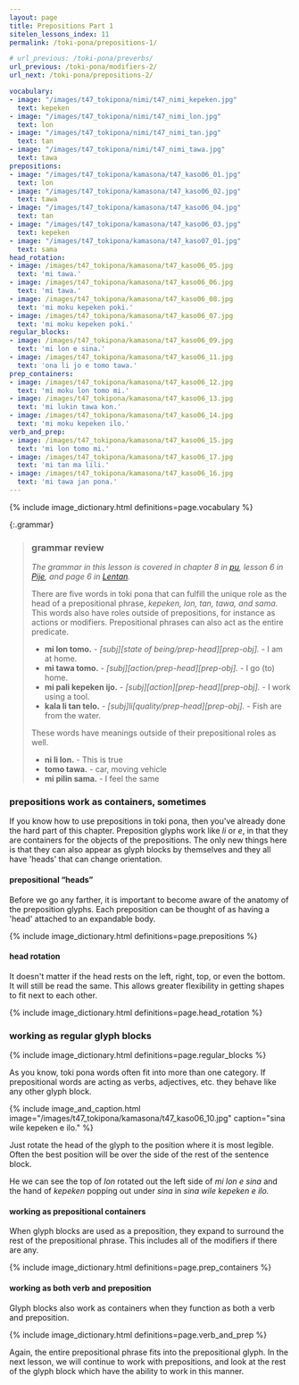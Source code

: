 ```yaml
---
layout: page
title: Prepositions Part 1
sitelen_lessons_index: 11
permalink: /toki-pona/prepositions-1/

# url_previous: /toki-pona/preverbs/
url_previous: /toki-pona/modifiers-2/
url_next: /toki-pona/prepositions-2/

vocabulary:
- image: "/images/t47_tokipona/nimi/t47_nimi_kepeken.jpg"
  text: kepeken
- image: "/images/t47_tokipona/nimi/t47_nimi_lon.jpg"
  text: lon
- image: "/images/t47_tokipona/nimi/t47_nimi_tan.jpg"
  text: tan
- image: "/images/t47_tokipona/nimi/t47_nimi_tawa.jpg"
  text: tawa
prepositions:
- image: "/images/t47_tokipona/kamasona/t47_kaso06_01.jpg"
  text: lon
- image: "/images/t47_tokipona/kamasona/t47_kaso06_02.jpg"
  text: tawa
- image: "/images/t47_tokipona/kamasona/t47_kaso06_04.jpg"
  text: tan
- image: "/images/t47_tokipona/kamasona/t47_kaso06_03.jpg"
  text: kepeken
- image: "/images/t47_tokipona/kamasona/t47_kaso07_01.jpg"
  text: sama
head_rotation:
- image: /images/t47_tokipona/kamasona/t47_kaso06_05.jpg
  text: 'mi tawa.'
- image: /images/t47_tokipona/kamasona/t47_kaso06_06.jpg
  text: 'mi tawa.'
- image: /images/t47_tokipona/kamasona/t47_kaso06_08.jpg
  text: 'mi moku kepeken poki.'
- image: /images/t47_tokipona/kamasona/t47_kaso06_07.jpg
  text: 'mi moku kepeken poki.'
regular_blocks:
- image: /images/t47_tokipona/kamasona/t47_kaso06_09.jpg
  text: 'mi lon e sina.'
- image: /images/t47_tokipona/kamasona/t47_kaso06_11.jpg
  text: 'ona li jo e tomo tawa.'
prep_containers:
- image: /images/t47_tokipona/kamasona/t47_kaso06_12.jpg
  text: 'mi moku lon tomo mi.'
- image: /images/t47_tokipona/kamasona/t47_kaso06_13.jpg
  text: 'mi lukin tawa kon.'
- image: /images/t47_tokipona/kamasona/t47_kaso06_14.jpg
  text: 'mi moku kepeken ilo.'
verb_and_prep:
- image: /images/t47_tokipona/kamasona/t47_kaso06_15.jpg
  text: 'mi lon tomo mi.'
- image: /images/t47_tokipona/kamasona/t47_kaso06_17.jpg
  text: 'mi tan ma lili.'
- image: /images/t47_tokipona/kamasona/t47_kaso06_16.jpg
  text: 'mi tawa jan pona.'
---
```


{% include image_dictionary.html definitions=page.vocabulary %}

{:.grammar}
>### grammar review
>
>_The grammar in this lesson is covered in chapter 8 in [pu](https://www.amazon.com/dp/B012M1RLXS), lesson 6 in [Pije](https://en.wikibooks.org/wiki/Updated_jan_Pije%27s_lessons), and page 6 in [Lentan](https://devurandom.xyz/tokipona/)._
>
> There are five words in toki pona that can fulfill the unique role as the head of a prepositional phrase, _kepeken, lon, tan, tawa, and sama._ This words also have roles outside of prepositions, for instance as actions or modifiers. Prepositional phrases can also act as the entire predicate.
>
>* __mi lon tomo.__ - _[subj][state of being/prep-head][prep-obj]._ - I am at home.
>* __mi tawa tomo.__ - _[subj][action/prep-head][prep-obj]._ - I go (to) home.
>* __mi pali kepeken ijo.__ - _[subj][action][prep-head][prep-obj]._ - I work using a tool.
>* __kala li tan telo.__ - _[subj]li[quality/prep-head][prep-obj]._ - Fish are from the water.
>
>These words have meanings outside of their prepositional roles as well.
>
>* __ni li lon.__ - This is true
>* __tomo tawa.__ - car, moving vehicle
>* __mi pilin sama.__ - I feel the same

### prepositions work as containers, sometimes

If you know how to use prepositions in toki pona, then you've already done the hard part of this chapter. Preposition glyphs work like _li_ or _e_, in that they are containers for the objects of the prepositions. The only new things here is that they can also appear as glyph blocks by themselves and they all have 'heads' that can change orientation.

#### prepositional “heads”

Before we go any farther, it is important to become aware of the anatomy of the preposition glyphs. Each preposition can be thought of as having a 'head' attached to an expandable body.

{% include image_dictionary.html definitions=page.prepositions %}

#### head rotation

It doesn't matter if the head rests on the left, right, top, or even the bottom. It will still be read the same. This allows greater flexibility in getting shapes to fit next to each other.

{% include image_dictionary.html definitions=page.head_rotation %}

### working as regular glyph blocks

{% include image_dictionary.html definitions=page.regular_blocks %}


As you know, toki pona words often fit into more than one category. If prepositional words are acting as verbs, adjectives, etc. they behave like any other glyph block.

{% include image_and_caption.html image="/images/t47_tokipona/kamasona/t47_kaso06_10.jpg" caption="sina wile kepeken e ilo." %}

Just rotate the head of the glyph to the position where it is most legible. Often the best position will be over the side of the rest of the sentence block.

He we can see the top of _lon_ rotated out the left side of _mi lon e sina_ and the hand of _kepeken_ popping out under _sina_ in _sina wile kepeken e ilo._

#### working as prepositional containers

When glyph blocks are used as a preposition, they expand to surround the rest of the prepositional phrase. This includes all of the modifiers if there are any.

{% include image_dictionary.html definitions=page.prep_containers %}

#### working as both verb and preposition

Glyph blocks also work as containers when they function as both a verb and preposition.

{% include image_dictionary.html definitions=page.verb_and_prep %}

Again, the entire prepositional phrase fits into the prepositional glyph. In the next lesson, we will continue to work with prepositions, and look at the rest of the glyph block which have the ability to work in this manner.
